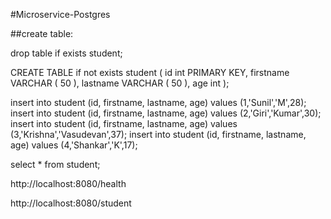 #Microservice-Postgres

##create table:


drop table if exists student;

CREATE TABLE if not exists student (
	id int PRIMARY KEY,
	firstname VARCHAR ( 50 ),
	lastname VARCHAR ( 50 ),
	age int
);

insert into student (id, firstname, lastname, age) values (1,'Sunil','M',28);
insert into student (id, firstname, lastname, age) values (2,'Giri','Kumar',30);
insert into student (id, firstname, lastname, age) values (3,'Krishna','Vasudevan',37);
insert into student (id, firstname, lastname, age) values (4,'Shankar','K',17);

select  * from student;

http://localhost:8080/health

http://localhost:8080/student
